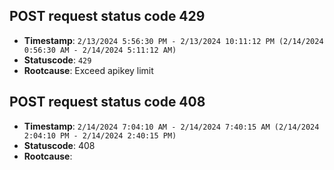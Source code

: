 ## POST request status code 429

- **Timestamp**: `2/13/2024 5:56:30 PM - 2/13/2024 10:11:12 PM (2/14/2024 0:56:30 AM - 2/14/2024 5:11:12 AM)`
- **Statuscode**: `429`
- **Rootcause**: Exceed apikey limit

## POST request status code 408

- **Timestamp**: `2/14/2024 7:04:10 AM - 2/14/2024 7:40:15 AM (2/14/2024 2:04:10 PM - 2/14/2024 2:40:15 PM)`
- **Statuscode**: 408
- **Rootcause**: 